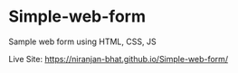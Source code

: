# Simple-web-form
Sample web form using HTML, CSS, JS

Live Site: https://niranjan-bhat.github.io/Simple-web-form/
